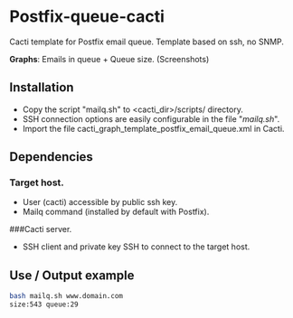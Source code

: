 # Postfix-queue-cacti
Cacti template for Postfix email queue. Template based on ssh, no SNMP.

**Graphs**: Emails in queue + Queue size. (Screenshots)

## Installation

- Copy the script "mailq.sh" to <cacti_dir>/scripts/ directory.
- SSH connection options are easily configurable in the file "*mailq.sh*".
- Import the file cacti_graph_template_postfix_email_queue.xml in Cacti.

## Dependencies

### Target host.
- User (cacti) accessible by public ssh key.
- Mailq command (installed by default with Postfix).

###Cacti server.
- SSH client and private key SSH to connect to the target host.

## Use / Output example
```sh
bash mailq.sh www.domain.com
size:543 queue:29
```
